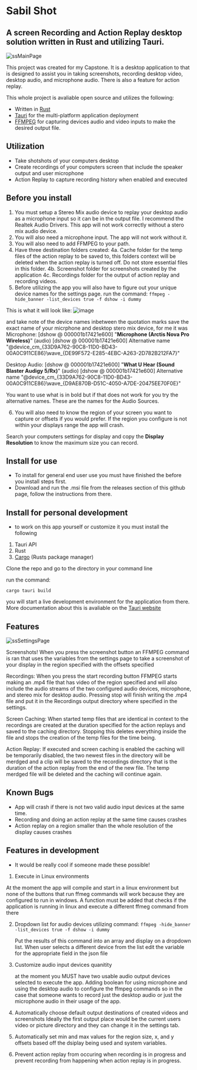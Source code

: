 # Sabil Shot
## A screen Recording and Action Replay desktop solution written in Rust and utilizing Tauri. 
 ![ssMainPage](https://github.com/FizleWit/Sabil_Shot/assets/77703578/71f9c160-e783-4cd2-8a55-dfab7dafdbde)


This project was created for my Capstone. It is a desktop application to that is designed to assist you in taking screenshots, recording desktop video, desktop audio, and microphone audio. There is also a feature for action replay. 

This whole project is avaliable open source and utilizes the following:

* Written in [Rust](https://www.rust-lang.org/)
* [Tauri](https://tauri.app/) for the multi-platform application deployment
* [FFMPEG](https://ffmpeg.org/) for capturing devices audio and video inputs to make the desired output file.
 
## Utilization

* Take shotshots of your computers desktop
* Create recordings of your computers screen that include the speaker output and user microphone
* Action Replay to capture recording history when enabled and executed

## Before you install

1. You must setup a Stereo Mix audio device to replay your desktop audio as a microphone input so it can be in the output file. I recommend the Realtek Audio Drivers. This app will not work correctly without a stero mix audio device. 
2. You will also need a microphone input. The app will not work without it.
3. You will also need to add FFMPEG to your path.
4. Have three destination folders created:
    4a. Cache folder for the temp files of the action replay to be saved to, this folders context will be deleted when the action replay is turned off. Do not store essential files in this folder.
    4b. Screenshot folder for screenshots created by the application
    4c. Recordings folder for the output of  action replay and recording videos.
5. Before utilizing the app you will also have to figure out your unique device names for the settings page.
run the command: 
 `ffmpeg -hide_banner -list_devices true -f dshow -i dummy`
 
 This is what it will look like: 
 ![image](https://github.com/FizleWit/Sabil_Shot/assets/77703578/5203df42-3273-453a-9b88-bc3a678cd716)
 
 
 and take note of the device names inbetween the quotation marks save the exact name of your micrphone and desktop stero mix device, for me it was 
 Microphone: [dshow @ 000001b17421e600] "**Microphone (Arctis Nova Pro Wireless)**" (audio)
[dshow @ 000001b17421e600]   Alternative name "@device_cm_{33D9A762-90C8-11D0-BD43-00A0C911CE86}\wave_{DE99F572-E285-4EBC-A263-2D782B212FA7}"

Desktop Audio: [dshow @ 000001b17421e600] "**What U Hear (Sound Blaster Audigy 5/Rx)**" (audio)
[dshow @ 000001b17421e600]   Alternative name "@device_cm_{33D9A762-90C8-11D0-BD43-00A0C911CE86}\wave_{D9AE870B-D51C-4050-A7DE-20475EE70F0E}"

You want to use what is in bold but if that does not work for you try the alternative names. These are the names for the Audio Sources. 

6. You will also need to know the region of your screen you want to capture or offsets if you would prefer. If the region you configure is not within your displays range the app will crash. 

Search your computers settings for display and copy the **Display Resolution** to know the maximum size you can record.


## Install for use

* To install for general end user use you must have finished the before you install steps first.
* Download and run the .msi file from the releases section of this github page, follow the instructions from there.


## Install for personal development

* to work on this app yourself or customize it you must install the following

1. Tauri API 
2. Rust
3. [Cargo](https://crates.io/) (Rusts package manager)

Clone the repo and go to the directory in your command line

run the command:

`cargo tauri build`

you will start a live development environment for the application from there. More documentation about this is avaliable on the [Tauri website](https://tauri.app/)


## Features

![ssSettingsPage](https://github.com/FizleWit/Sabil_Shot/assets/77703578/994d1d9b-5f71-4649-a49a-7d1c02b52298)

Screenshots! When you press the screenshot button an FFMPEG command is ran that uses the variables from the settings page to take a screenshot of your display in the region specified with the offsets specified

Recordings: When you press the start recording button FFMPEG starts making an .mp4 file that has video of the region specified and will also include the audio streams of the two configured audio devices, microphone, and stereo mix for desktop audio. Pressing stop will finish writing the .mp4 file and put it in the Recordings output directory where specified in the settings.

Screen Caching: When started temp files that are identical in context to the recordings are created at the duration specified for the action replays and saved to the caching directory. Stopping this deletes everything inside the file and stops the creation of the temp files for the time being. 

Action Replay: If executed and screen caching is enabled the caching will be temporarily disabled, the two newest files in the directory will be merdged and a clip will be saved to the recordings directory that is the duration of the action replay from the end of the new file. The temp merdged file will be deleted and the caching will continue again.

## Known Bugs

* App will crash if there is not two valid audio input devices at the same time. 
* Recording and doing an action replay at the same time causes crashes
* Action replay on a region smaller than the whole resolution of the display causes crashes


## Features in development

* It would be really cool if someone made these possible!

1. Execute in Linux environments
 
 At the moment the app will compile and start in a linux environment but none of the buttons that run ffmeg commands will work because they are configured to run in windows. A function must be added that checks if the application is running in linux and execute a different ffmeg command from there

 2. Dropdown list for audio devices utilizing command:
 `ffmpeg -hide_banner -list_devices true -f dshow -i dummy`

    Put the results of this command into an array and display on a dropdown list.
    When user selects a different device from the list edit the variable for the appropriate field in the json file

3. Customize audio input devices quanitity

    at the moment you MUST have two usable audio output devices selected to execute the app. Adding boolean for using microphone and using the desktop audio to configure the ffmpeg commands so in the case that someone wants to record just the desktop audio or just the microphone audio in their usage of the app. 

4. Automatically choose default output destinations of created videos and screenshots
    Ideally the first output place would be the current users video or picture directory and they can change it in the settings tab. 

5. Automatically set min and max values for the region size, x, and y offsets based off the dsiplay being used and system variables. 

6. Prevent action replay from occuring when recording is in progress and prevent recording from happening when action replay is in progress. 

